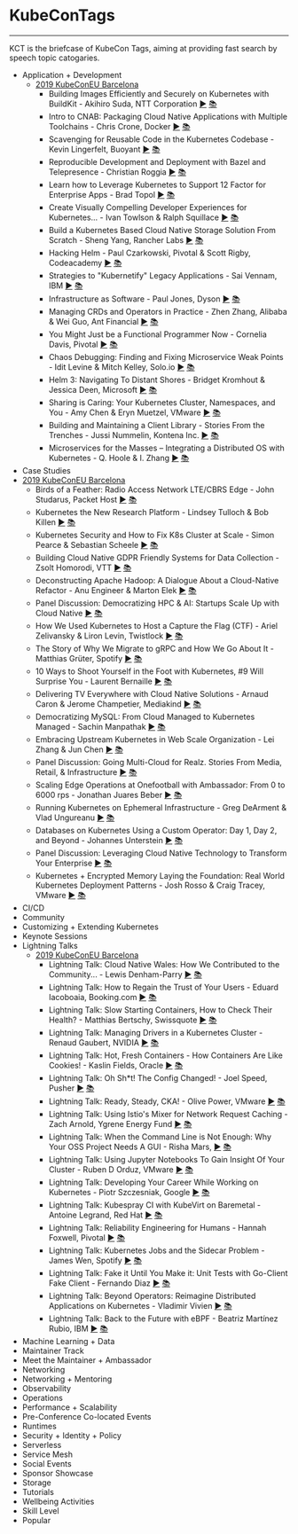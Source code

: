 # KubeConTags
---
KCT is the briefcase of KubeCon Tags, aiming at providing fast search by speech topic catogaries.

* Application + Development
  * [2019 KubeConEU Barcelona]()
    * Building Images Efficiently and Securely on Kubernetes with BuildKit - Akihiro Suda, NTT Corporation [▶️](https://www.youtube.com/watch?v=JKbPzUnAZ1Y) [📚](https://static.sched.com/hosted_files/kccnceu19/12/Building%20images%20%20efficiently%20and%20securely%20on%20Kubernetes%20with%20BuildKit.pdf)
    * Intro to CNAB: Packaging Cloud Native Applications with Multiple Toolchains - Chris Crone, Docker [▶️](https://www.youtube.com/watch?v=r6aqKhvdsRs) [📚](https://static.sched.com/hosted_files/kccnceu19/58/KubeCon%20EU%202019%20Intro%20to%20CNAB.pdf)
    * Scavenging for Reusable Code in the Kubernetes Codebase - Kevin Lingerfelt, Buoyant  [▶️](https://www.youtube.com/watch?v=G8swjziYjY8) [📚](https://static.sched.com/hosted_files/kccnceu19/58/KubeCon%20EU%202019%20Intro%20to%20CNAB.pdf)
    * Reproducible Development and Deployment with Bazel and Telepresence - Christian Roggia [▶️](https://www.youtube.com/watch?v=tD0FIlxO1AQ) [📚](https://static.sched.com/hosted_files/kccnceu19/e4/Reproducible%20development%20and%20deployment%20with%20Bazel%20and%20Telepresence.pdf)
    * Learn how to Leverage Kubernetes to Support 12 Factor for Enterprise Apps - Brad Topol [▶️](https://www.youtube.com/watch?v=Se77gdPd-Bk) [📚](https://static.sched.com/hosted_files/kccnceu19/6c/Learn%20how%20to%20Leverage%20Kubernetes%20to%20Support%2012%20Factor%20for%20Enterprise%20Apps.pdf)
    * Create Visually Compelling Developer Experiences for Kubernetes... - Ivan Towlson &amp; Ralph Squillace  [▶️](https://www.youtube.com/watch?v=C6kktvpZFtgk) [📚]()
    * Build a Kubernetes Based Cloud Native Storage Solution From Scratch - Sheng Yang, Rancher Labs  [▶️](https://www.youtube.com/watch?v=XVAZ1BM_hpM) [📚](https://static.sched.com/hosted_files/kccnceu19/c0/Longhorn-KubeCon_EU_2019.pdf)
    * Hacking Helm - Paul Czarkowski, Pivotal &amp; Scott Rigby, Codeacademy  [▶️](https://www.youtube.com/watch?v=QL-OztkJ4V8) [📚](https://static.sched.com/hosted_files/kccnceu19/b0/Hacking%20Helm.pdf)
    * Strategies to &quot;Kubernetify&quot; Legacy Applications - Sai Vennam, IBM [▶️](https://www.youtube.com/watch?v=mMk6hvgv-NI) [📚](https://static.sched.com/hosted_files/kccnceu19/d5/Strategies%20To%20Kubernetify%20v2.pdf)
    * Infrastructure as Software - Paul Jones, Dyson [▶️](https://www.youtube.com/watch?v=hGhrgqHbluw) [📚](https://static.sched.com/hosted_files/kccnceu19/43/Infrastructure%20as%20Software.pdf)
    * Managing CRDs and Operators in Practice - Zhen Zhang, Alibaba &amp; Wei Guo, Ant Financial [▶️](https://www.youtube.com/watch?v=yhtG6vGdTAM) [📚](https://static.sched.com/hosted_files/kccnceu19/b4/Manage%20CRDs%20and%20Operators%20in%20Practice.pdf)
    * You Might Just be a Functional Programmer Now - Cornelia Davis, Pivotal [▶️](https://www.youtube.com/watch?v=R5u0EsTNeg8) [📚]()
    * Chaos Debugging: Finding and Fixing Microservice Weak Points - Idit Levine &amp; Mitch Kelley, Solo.io [▶️](https://www.youtube.com/watch?v=jkcFFr8lLTA) [📚](https://static.sched.com/hosted_files/kccnceu19/4a/Solo.io_chaos%20debugging%20-%20kubecon%20eu%202019%20v3.pdf)
    * Helm 3: Navigating To Distant Shores - Bridget Kromhout &amp; Jessica Deen, Microsoft [▶️](https://www.youtube.com/watch?v=lYzrhzLAxUI) [📚](https://static.sched.com/hosted_files/kccnceu19/0e/helm3.txt)
    * Sharing is Caring: Your Kubernetes Cluster, Namespaces, and You - Amy Chen &amp; Eryn Muetzel, VMware [▶️](https://www.youtube.com/watch?v=_VNv7jBh1XA) [📚](https://static.sched.com/hosted_files/kccnceu19/c9/Sharing%20is%20Caring%20-%20Kubecon%20EU%202019.pdf)
    * Building and Maintaining a Client Library - Stories From the Trenches - Jussi Nummelin, Kontena Inc. [▶️](https://www.youtube.com/watch?v=uCgFETEdC80) [📚](https://static.sched.com/hosted_files/kccnceu19/23/KubeCon-Kube-Api-Client-Experiences_v2.pdf)
    * Microservices for the Masses – Integrating a Distributed OS with Kubernetes - Q. Hoole &amp; I. Zhang [▶️](https://www.youtube.com/watch?v=C79Dcr3i2pw) [📚](https://static.sched.com/hosted_files/kccnceu19/56/Microservices-for-the-masses-Quinton-and-Irene.pdf)
* Case Studies 
 * [2019 KubeConEU Barcelona]()
    * Birds of a Feather: Radio Access Network LTE/CBRS Edge - John Studarus, Packet Host [▶️](https://www.youtube.com/watch?v=za_ZB1geDRA) [ 📚](https://static.sched.com/hosted_files/kccnceu19/41/The%20Edge%20is%20Open%20-%20Kubecon%20EU%202019.pdf)
    * Kubernetes the New Research Platform - Lindsey Tulloch &amp; Bob Killen [▶️](https://www.youtube.com/watch?v=E09XTOWbBKw) [ 📚](https://static.sched.com/hosted_files/kccnceu19/32/Kubernetes%20the%20New%20Research%20Platform%20%28FINAL%29.pdf)
    * Kubernetes Security and How to Fix K8s Cluster at Scale - Simon Pearce &amp; Sebastian Scheele [▶️](https://www.youtube.com/watch?v=5dWRh301Lno) [ 📚](https://static.sched.com/hosted_files/kccnceu19/ef/KubeCon-Europe-2019.pdf)
    * Building Cloud Native GDPR Friendly Systems for Data Collection - Zsolt Homorodi, VTT [▶️](https://www.youtube.com/watch?v=sKaeOApBPsw) [ 📚](https://static.sched.com/hosted_files/kccnceu19/f6/KCEU19-Pipeline-upload.pdf)
    * Deconstructing Apache Hadoop: A Dialogue About a Cloud-Native Refactor - Anu Engineer &amp; Marton Elek [▶️](https://www.youtube.com/watch?v=-LQDbT_HSfo) [ 📚](https://static.sched.com/hosted_files/kccnceu19/06/Cloud-native%20refactor.pdf)
    * Panel Discussion: Democratizing HPC &amp; AI: Startups Scale Up with Cloud Native [▶️](https://www.youtube.com/watch?v=LP0BFtBbOwE) [ 📚](https://static.sched.com/hosted_files/kccnceu19/25/KubeCon-Europe-2019-05-07.pdf)
    * How We Used Kubernetes to Host a Capture the Flag (CTF) - Ariel Zelivansky &amp; Liron Levin, Twistlock [▶️](https://www.youtube.com/watch?v=kUmaKvxdfvg) [ 📚](https://static.sched.com/hosted_files/kccnceu19/6b/kubecon%20talk.pdf)
    * The Story of Why We Migrate to gRPC and How We Go About It - Matthias Grüter, Spotify [▶️](https://www.youtube.com/watch?v=fMq3IpPE3TU) [ 📚](https://static.sched.com/hosted_files/kccnceu19/b7/KubeConEU%202019%20-%20The%20Story%20of%20why%20we%20migrate%20to%20gRPC%20and%20how%20we%20go%20about%20it.pdf)
    * 10 Ways to Shoot Yourself in the Foot with Kubernetes, #9 Will Surprise You - Laurent Bernaille [▶️](https://www.youtube.com/watch?v=QKI-JRs2RIE) [ 📚](https://static.sched.com/hosted_files/kccnceu19/8d/10%20Ways%20to%20Shoot%20Yourself%20in%20the%20Foot%20with%20Kubernetes%2C%20%239%20Will%20Surprise%20You%21.pdf)
    * Delivering TV Everywhere with Cloud Native Solutions - Arnaud Caron &amp; Jerome Champetier, Mediakind [▶️](https://www.youtube.com/watch?v=ZX8uLg_rfeE) [ 📚](https://static.sched.com/hosted_files/kccnceu19/ab/Delivering%20TV%20Everywhere%20with%20Cloud%20Native%20Solutions.pdf)
    * Democratizing MySQL: From Cloud Managed to Kubernetes Managed - Sachin Manpathak [▶️](https://www.youtube.com/watch?v=T9NY0Iy-jOo) [ 📚](https://static.sched.com/hosted_files/kccnceu19/a2/Kubecon_%20Democratizing%20MySQL_%20Cloud%20Managed%20to%20K8s%20Managed.pdf)
    * Embracing Upstream Kubernetes in Web Scale Organization - Lei Zhang &amp; Jun Chen [▶️](https://www.youtube.com/watch?v=ptOLV2wjQUw) [ 📚](https://static.sched.com/hosted_files/kccnceu19/3f/kubecon-speak.pdf)
    * Panel Discussion: Going Multi-Cloud for Realz. Stories From Media, Retail, &amp; Infrastructure [▶️](https://www.youtube.com/watch?v=JQoC1FtmKds) [ 📚]()
    * Scaling Edge Operations at Onefootball with Ambassador: From 0 to 6000 rps - Jonathan Juares Beber [▶️](https://www.youtube.com/watch?v=07RvO4AChHE) [ 📚](https://static.sched.com/hosted_files/kccnceu19/78/Kubecon%20-%20onefootball.pdf)
    * Running Kubernetes on Ephemeral Infrastructure - Greg DeArment &amp; Vlad Ungureanu [▶️](https://www.youtube.com/watch?v=7zUsc2zI5o8) [ 📚](https://static.sched.com/hosted_files/kccnceu19/69/palantir-kubecon19_k8s%20on%20ephemeral%20infrastructure.pdf)
    * Databases on Kubernetes Using a Custom Operator: Day 1, Day 2, and Beyond - Johannes Unterstein [▶️](https://www.youtube.com/watch?v=qgtlztEFqr4) [ 📚](https://static.sched.com/hosted_files/kccnceu19/ef/KubeCon-Europe-2019.pdf)
    * Panel Discussion: Leveraging Cloud Native Technology to Transform Your Enterprise [▶️](https://www.youtube.com/watch?v=0CxDZOJP6Rc) [ 📚]()
    * Kubernetes + Encrypted Memory Laying the Foundation: Real World Kubernetes Deployment Patterns - Josh Rosso &amp; Craig Tracey, VMware [▶️](https://www.youtube.com/watch?v=pGMdSFlD0_E) [ 📚](https://static.sched.com/hosted_files/kccnceu19/9d/laying%20the%20foundation.pdf)
* CI/CD
* Community
* Customizing + Extending Kubernetes
* Keynote Sessions
* Lightning Talks
  * [2019 KubeConEU Barcelona]()
    * Lightning Talk: Cloud Native Wales: How We Contributed to the Community... - Lewis Denham-Parry [▶️](https://www.youtube.com/watch?v=4jEASYCaVDo) [ 📚]()
    * Lightning Talk: How to Regain the Trust of Your Users - Eduard Iacoboaia, Booking.com [▶️](https://www.youtube.com/watch?v=TBBpb03azec) [ 📚](https://static.sched.com/hosted_files/kccnceu19/45/Regain_the_Trust_of_Your_Users-Eduard_Iacoboaia-KubeCon-Europe-2019.pdf)
    * Lightning Talk: Slow Starting Containers, How to Check Their Health? - Matthias Bertschy, Swissquote [▶️](https://www.youtube.com/watch?v=wO1uy9QKNHQ) [ 📚](https://static.sched.com/hosted_files/kccnceu19/e0/kubecon2019.pdf)
    * Lightning Talk: Managing Drivers in a Kubernetes Cluster - Renaud Gaubert, NVIDIA [▶️](https://www.youtube.com/watch?v=HHo1DzuB4RY) [ 📚](https://static.sched.com/hosted_files/kccnceu19/06/Managing%20Drivers%20with%20Kubernetes.pdf)
    * Lightning Talk: Hot, Fresh Containers - How Containers Are Like Cookies! - Kaslin Fields, Oracle [▶️](https://www.youtube.com/watch?v=ZQC9V5zxF4E) [ 📚](https://static.sched.com/hosted_files/kccnceu19/88/KubeConEU2019_CookieTalk.pdf)
    * Lightning Talk: Oh Sh*t! The Config Changed! - Joel Speed, Pusher [▶️](https://www.youtube.com/watch?v=8P7-C44Gjj8) [ 📚](https://static.sched.com/hosted_files/kccnceu19/44/Oh%20Sh%2At%21%20The%20Config%20Changed%21.pdf)
    * Lightning Talk: Ready, Steady, CKA! - Olive Power, VMware [▶️](https://www.youtube.com/watch?v=faVXF52u0_s) [ 📚](https://static.sched.com/hosted_files/kccnceu19/f5/readySteadyCKA-OlivePower.pdf)
    * Lightning Talk: Using Istio&#39;s Mixer for Network Request Caching - Zach Arnold, Ygrene Energy Fund [▶️](https://www.youtube.com/watch?v=x1SomOy431I) [ 📚](https://static.sched.com/hosted_files/kccnceu19/1e/KubeCon%20EU%202019%20Presentation.pdf)
    * Lightning Talk: When the Command Line is Not Enough: Why Your OSS Project Needs A GUI - Risha Mars, [▶️](https://www.youtube.com/watch?v=gPUmeMcLrQ4) [ 📚](https://static.sched.com/hosted_files/kccnceu19/34/KubeconEU2019_%20Why%20your%20OSS%20Project%20Needs%20A%20GUI.pdf)
    * Lightning Talk: Using Jupyter Notebooks To Gain Insight Of Your Cluster - Ruben D Orduz, VMware [▶️](https://www.youtube.com/watch?v=sUA4hdN7znY) [ 📚](https://static.sched.com/hosted_files/kccnceu19/76/KubeConEU2019.pdf)
    * Lightning Talk: Developing Your Career While Working on Kubernetes - Piotr Szczesniak, Google [▶️](https://www.youtube.com/watch?v=6TnA_mnStDM) [ 📚](https://static.sched.com/hosted_files/kccnceu19/fc/K8s%20and%20career%20development.pdf)
    * Lightning Talk: Kubespray CI with KubeVirt on Baremetal - Antoine Legrand, Red Hat [▶️](https://www.youtube.com/watch?v=EQN2NUN2El0) [ 📚]()
    * Lightning Talk: Reliability Engineering for Humans - Hannah Foxwell, Pivotal [▶️](https://www.youtube.com/watch?v=kie2X6PI4Ow) [ 📚](https://static.sched.com/hosted_files/kccnceu19/86/Kubecon%20Reliability%20Engineering%20for%20Humans.pdf)
    * Lightning Talk: Kubernetes Jobs and the Sidecar Problem - James Wen, Spotify [▶️](https://www.youtube.com/watch?v=A_E2UdCsu4I) [ 📚](https://static.sched.com/hosted_files/kccnceu19/9d/Kubernetes%20Jobs%20and%20the%20Sidecar%20Problem%20Lightning%20Talk%20-%20James%20Wen%2C%20Spotify.pdf)
    * Lightning Talk: Fake it Until You Make it: Unit Tests with Go-Client Fake Client - Fernando Diaz [▶️](https://www.youtube.com/watch?v=reDCJYbxtRg) [ 📚](https://static.sched.com/hosted_files/kccnceu19/e8/Fake_It_Until_You_Make_It_KubeCon_Europe_2019.pdf)
    * Lightning Talk: Beyond Operators: Reimagine Distributed Applications on Kubernetes - Vladimir Vivien [▶️](https://www.youtube.com/watch?v=GohTIRsRSB8) [ 📚](https://static.sched.com/hosted_files/kccnceu19/04/Beyond_Operators_%20Reimagine_Distributed_Apps%20_Kubernetes.pdf)
    * Lightning Talk: Back to the Future with eBPF - Beatriz Martínez Rubio, IBM [▶️](https://www.youtube.com/watch?v=AQNz_16CaiI) [ 📚](https://static.sched.com/hosted_files/kccnceu19/b8/KubeCon-Europe-2019-Beatriz_Martinez_eBPF.pdf)
* Machine Learning + Data
* Maintainer Track
* Meet the Maintainer + Ambassador
* Networking
* Networking + Mentoring
* Observability
* Operations
* Performance + Scalability
* Pre-Conference Co-located Events
* Runtimes
* Security + Identity + Policy
* Serverless
* Service Mesh
* Social Events
* Sponsor Showcase
* Storage
* Tutorials
* Wellbeing Activities
* Skill Level
* Popular

